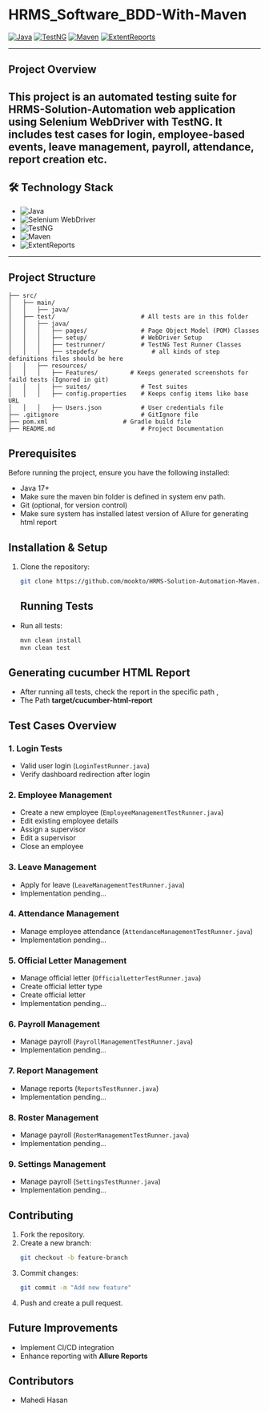 # HRMS_Software_BDD-With-Maven
[![Java](https://img.shields.io/badge/Java-17-orange)](https://www.java.com/) [![TestNG](https://img.shields.io/badge/TestNG-v7.9-blue)](https://testng.org/) [![Maven](https://img.shields.io/badge/Maven-3.8.4-blue)](https://maven.apache.org/) [![ExtentReports](https://img.shields.io/badge/ExtentReports-v5.0.9-red)](https://www.extentreports.com/)

---
## Project Overview
This project is an automated testing suite for **HRMS-Solution-Automation** web application using **Selenium WebDriver** with **TestNG**. It includes test cases for login, employee-based events, leave management, payroll, attendance, report creation etc.
---
## 🛠 Technology Stack

- ![Java](https://img.shields.io/badge/Java-17-orange)
- ![Selenium WebDriver](https://img.shields.io/badge/Selenium%20WebDriver-3.141.59-yellowgreen)
- ![TestNG](https://img.shields.io/badge/TestNG-v7.9-blue)
- ![Maven](https://img.shields.io/badge/Maven-3.8.4-blue)
- ![ExtentReports](https://img.shields.io/badge/ExtentReports-v5.0.9-red)
---
## Project Structure
```
├── src/
│   ├── main/
│   │   ├── java/
│   ├── test/                        # All tests are in this folder
│   │   ├── java/
│   │   │   ├── pages/               # Page Object Model (POM) Classes
│   │   │   ├── setup/               # WebDriver Setup
│   │   │   ├── testrunner/          # TestNG Test Runner Classes
│   │   │   ├── stepdefs/               # all kinds of step definitions files should be here 
│   │   ├── resources/
│   │   │   ├── Features/         # Keeps generated screenshots for faild tests (Ignored in git)
│   │   │   ├── suites/              # Test suites
│   │   │   ├── config.properties    # Keeps config items like base URL
│   │   │   ├── Users.json           # User credentials file
├── .gitignore                       # GitIgnore file
├── pom.xml                     # Gradle build file
├── README.md                        # Project Documentation
```
## Prerequisites
Before running the project, ensure you have the following installed:
- Java 17+
- Make sure the maven bin folder is defined in system env path.
- Git (optional, for version control)
- Make sure system has installed latest version of Allure for generating html report

## Installation & Setup
1. Clone the repository:
   ```sh
   git clone https://github.com/mookto/HRMS-Solution-Automation-Maven.git
   
   ```

   ## Running Tests
- Run all tests:
  ```sh
  mvn clean install
  mvn clean test
  ```


## Generating cucumber HTML Report
- After running all tests, check the report in the specific path ,
- The Path **target/cucumber-html-report**



## Test Cases Overview
### 1. **Login Tests**
- Valid user login (`LoginTestRunner.java`)
- Verify dashboard redirection after login

### 2. **Employee Management**
- Create a new employee (`EmployeeManagementTestRunner.java`)
- Edit existing employee details
- Assign a supervisor
- Edit a supervisor
- Close an employee

### 3. **Leave Management**
- Apply for leave (`LeaveManagementTestRunner.java`)
- Implementation pending...

### 4. **Attendance Management**
- Manage employee attendance (`AttendanceManagementTestRunner.java`)
- Implementation pending...

### 5. **Official Letter Management**
- Manage official letter (`OfficialLetterTestRunner.java`)
- Create official letter type
- Create official letter
- Implementation pending...

### 6. **Payroll Management**
- Manage payroll (`PayrollManagementTestRunner.java`)
- Implementation pending...

### 7. **Report Management**
- Manage reports (`ReportsTestRunner.java`)
- Implementation pending...

### 8. **Roster Management**
- Manage payroll (`RosterManagementTestRunner.java`)
- Implementation pending...

### 9. **Settings Management**
- Manage payroll (`SettingsTestRunner.java`)
- Implementation pending...


## Contributing
1. Fork the repository.
2. Create a new branch:
   ```sh
   git checkout -b feature-branch
   ```
3. Commit changes:
   ```sh
   git commit -m "Add new feature"
   ```
4. Push and create a pull request.


## Future Improvements
- Implement CI/CD integration
- Enhance reporting with **Allure Reports**


## Contributors
- Mahedi Hasan

